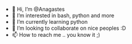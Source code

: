 - 👋 Hi, I’m @Anagastes
- 👀 I’m interested in bash, python and more
- 🌱 I’m currently learning python
- 💞️ I’m looking to collaborate on nice peoples :D
- 📫 How to reach me .. you know it ;) 

<!---
Anagastes/Anagastes is a ✨ special ✨ repository because its `README.md` (this file) appears on your GitHub profile.
You can click the Preview link to take a look at your changes.
--->
